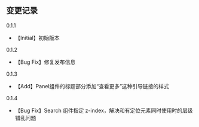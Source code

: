 ## 变更记录
0.1.1
- 【Initial】初始版本

0.1.2
- 【Bug Fix】修复发布信息

0.1.3
- 【Add】Panel组件的标题部分添加“查看更多”这种引导链接的样式

0.1.4
- 【Bug Fix】Search 组件指定 z-index，解决和有定位元素同时使用时的层级错乱问题